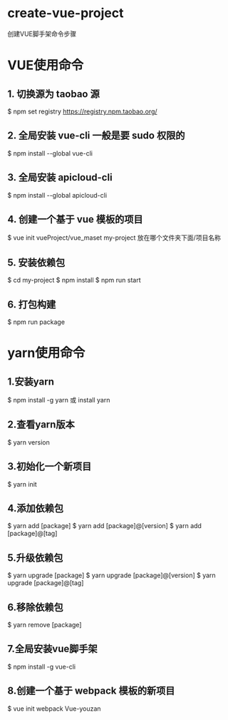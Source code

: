# create-vue-project
创建VUE脚手架命令步骤

# VUE使用命令  

## 1. 切换源为 taobao 源
$ npm set registry https://registry.npm.taobao.org/

## 2. 全局安装 vue-cli 一般是要 sudo 权限的
$ npm install --global vue-cli

## 3. 全局安装 apicloud-cli
$ npm install --global apicloud-cli

## 4. 创建一个基于 vue 模板的项目
$ vue init vueProject/vue_maset my-project
          放在哪个文件夹下面/项目名称
          
## 5. 安装依赖包

$ cd my-project
$ npm install
$ npm run start

## 6. 打包构建

$ npm run package


# yarn使用命令

## 1.安装yarn
$ npm install -g yarn 或 install yarn

## 2.查看yarn版本
$ yarn version

## 3.初始化一个新项目
$ yarn init

## 4.添加依赖包

$ yarn add [package]
$ yarn add [package]@[version]
$ yarn add [package]@[tag]

## 5.升级依赖包
$ yarn upgrade [package]
$ yarn upgrade [package]@[version]
$ yarn upgrade [package]@[tag]

## 6.移除依赖包

$ yarn remove [package]

## 7.全局安装vue脚手架
$ npm install -g vue-cli

## 8.创建一个基于 webpack 模板的新项目
$ vue init webpack Vue-youzan
